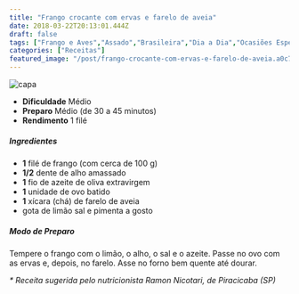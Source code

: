 ```yaml
---
title: "Frango crocante com ervas e farelo de aveia"
date: 2018-03-22T20:13:01.444Z
draft: false
tags: ["Frango e Aves","Assado","Brasileira","Dia a Dia","Ocasiões Especiais","frango","receita","Receitas com frango"]
categories: ["Receitas"]
featured_image: "/post/frango-crocante-com-ervas-e-farelo-de-aveia.a0c72ca8.jpg"
---
```


![capa](/post/frango-crocante-com-ervas-e-farelo-de-aveia.a0c72ca8.jpg)

*   **Dificuldade** Médio
*   **Preparo** Médio (de 30 a 45 minutos)
*   **Rendimento** 1 filé

##### Ingredientes

*   **1** filé de frango (com cerca de 100 g)
*   **1/2** dente de alho amassado
*   **1** fio de azeite de oliva extravirgem
*   **1** unidade de ovo batido
*   **1** xícara (chá) de farelo de aveia
*   gota de limão sal e pimenta a gosto

##### Modo de Preparo

Tempere o frango com o limão, o alho, o sal e o azeite. Passe no ovo com as ervas e, depois, no farelo. Asse no forno bem quente até dourar.

_\* Receita sugerida pelo nutricionista Ramon Nicotari, de Piracicaba (SP)_
